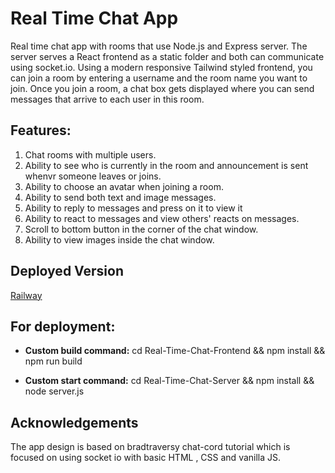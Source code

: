 # Real Time Chat App

Real time chat app with rooms that use Node.js and Express server.
The server serves a React frontend as a static folder and both can communicate using socket.io.
Using a modern responsive Tailwind styled frontend, you can join a room by entering a username and the room name you want to join.
Once you join a room, a chat box gets displayed where you can send messages that arrive to each user in this room.

## Features:

1. Chat rooms with multiple users.
2. Ability to see who is currently in the room and announcement is sent whenvr someone leaves or joins.
3. Ability to choose an avatar when joining a room.
4. Ability to send both text and image messages.
5. Ability to reply to messages and press on it to view it
6. Ability to react to messages and view others' reacts on messages.
7. Scroll to bottom button in the corner of the chat window.
8. Ability to view images inside the chat window.

## Deployed Version

[Railway](https://react-chat-app-production-a349.up.railway.app/)

## For deployment:

- **Custom build command:** cd Real-Time-Chat-Frontend && npm install && npm run build

- **Custom start command:** cd Real-Time-Chat-Server && npm install && node server.js

## Acknowledgements

The app design is based on bradtraversy chat-cord tutorial which is focused on using socket io with basic HTML , CSS and vanilla JS.
